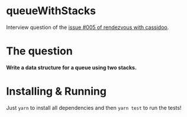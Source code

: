 # queueWithStacks

Interview question of the [issue #005 of rendezvous with cassidoo](https://buttondown.email/cassidoo/archive/the-best-way-to-escape-from-a-problem-is-to-solve/).

# The question

**Write a data structure for a queue using two stacks.**

# Installing & Running

Just `yarn` to install all dependencies and then `yarn test` to run the tests!

